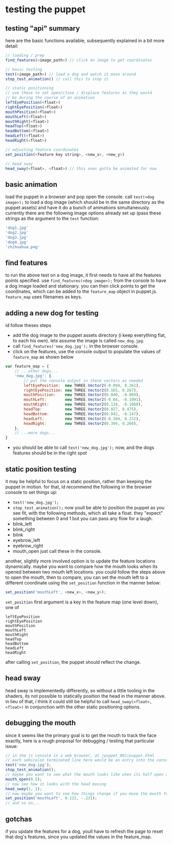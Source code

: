 # testing the puppet

## testing "api" summary
here are the basic functions available, subsequently explained in a bit more detail:
```javascript
// loading / prep
find_features(<image_path>) // click on image to get coordinates

// basic testing
test(<image_path>) // load a dog and watch it move around
stop_test_animation() // call this to stop it

// static positioning
// use these to set open/close / displace features as they would
// be during the course of an animation
leftEyePosition(<float>)
rightEyePosition(<float>)
mouthPosition(<float>)
mouthLeft(<float>)
mouthRight(<float>)
headTop(<float>)
headBottom(<float>)
headLeft(<float>)
headRight(<float>)

// adjusting feature coordinates
set_position(<feature key string>, <new_x>, <new_y>)

// head sway
head_sway(<float>, <float>) // this ones gotta be animated for now
```

## basic animation
load the puppet in a browser and pop open the console. call `test(<dog image>);` to load a dog image (which should be in the same
directory as the puppet assets) and have it do a bunch of animations simultaneously. currently there are the following image options already set up (pass these strings as the argument to the `test` function:
```javascript
'dog1.jpg'
'dog2.jpg'
'dog3.jpg'
'dog4.jpg'
'chihuahua.png'
```

## find features
to run the above test on a dog image, it first needs to have all the features points specified. use `find_features(<dog image>);` from the console
to have a dog image loaded and stationary. you can then click points to get the coordinates, which can be added to the `feature_map` object in puppet.js.
`feature_map` uses filenames as keys.

## adding a new dog for testing
id follow theses steps
* add the dog image to the puppet assets directory (i keep everything flat, to each his own). lets assume the image is called `new_dog.jpg`.
* call `find_features('new_dog.jpg');` in the browser console.
* click on the features, use the console output to populate the values of `feature_map` as shown below
``` javascript
var feature_map = {
    // ...other dogs...
    'new_dog.jpg': {
        // put the console output in these vectors as needed
        leftEyePosition:  new THREE.Vector2(-0.094, 0.261),
        rightEyePosition: new THREE.Vector2(0.165, 0.267),
        mouthPosition:    new THREE.Vector2(0.040, -0.089),
        mouthLeft:        new THREE.Vector2(-0.04, -0.1091),
        mouthRight:       new THREE.Vector2(0.134, -0.1060),
        headTop:          new THREE.Vector2(0.027, 0.475),
        headBottom:       new THREE.Vector2(0.042, -0.147),
        headLeft:         new THREE.Vector2(-0.304, 0.232),
        headRight:        new THREE.Vector2(0.394, 0.260),
    },
    // ...more dogs...
}
```
* you should be able to call `test('new_dog.jpg');` now, and the dogs features should be in the right spot


## static position testing
it may be helpful to focus on a static position, rather than keeping the puppet in motion. for that, id recommend the following
in the browser console to set things up:
* `test('new_dog.jpg');`
* `stop_test_animation();`
now youll be able to position the puppet as you see fit, with the following methods, which all take a float. they "expect" something
between 0 and 1 but you can pass any flow for a laugh.
* blink_left
* blink_right
* blink
* eyebrow_left
* eyebrow_right
* mouth_open
just call these in the console.

another, slightly more involved option is to update the feature locations dynamically. maybe you want to compare how the mouth looks when its opened
between two mouth left locations. you could follow the steps above to open the mouth, then to compare, you can set the mouth left to a different coordinate
using the `set_position` function in the manner below:
```javascript
set_position('mouthLeft', <new_x>, <new_y>);
```

`set_position` first argument is a key in the feature map (one level down), one of 
```
leftEyePosition
rightEyePosition
mouthPosition
mouthLeft
mouthRight
headTop
headBottom
headLeft
headRight
```

after calling `set_position`, the puppet should reflect the change.

## head sway
head sway is implementedly differently, so without a little tooling in the shaders, its not possible to statically position the head in the manner above.
in lieu of that, i think it could still be helpful to call `head_sway(<float>, <float>)` in conjunction with the other static positioning options.

## debugging the mouth
since it seems like the primary goal is to get the mouth to track the face exactly, here is a rough proposal for debugging / testing that particular issue:
``` javascript
// in the js console in a web browser, at /puppet_002/puppet.html
// each semicolon terminated line here would be an entry into the console
test('new_dog.jpg');
stop_test_animation();
// maybe you want to see what the mouth looks like when its half open and the head is moving
mouth_open(0.5);
// now see how it looks with the head moving
head_sway(1, 1);
// now maybe you want to see how things change if you move the mouth feature points around
set_position('mouthLeft', 0.121, -.231);
// and so on...
```

## gotchas
if you update the features for a dog, youll have to refresh the page to reset that dog's features, since you updated the values in the feature_map.
